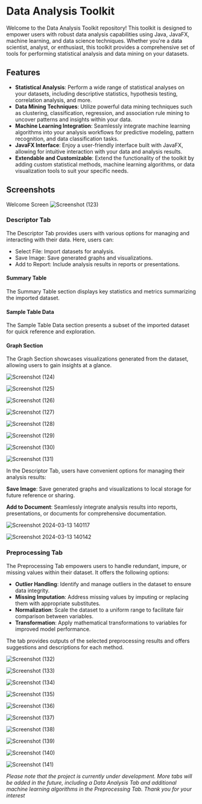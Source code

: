 # Data Analysis Toolkit

Welcome to the Data Analysis Toolkit repository! This toolkit is designed to empower users with robust data analysis capabilities using Java, JavaFX, machine learning, and data science techniques. Whether you're a data scientist, analyst, or enthusiast, this toolkit provides a comprehensive set of tools for performing statistical analysis and data mining on your datasets.

## Features

- **Statistical Analysis**: Perform a wide range of statistical analyses on your datasets, including descriptive statistics, hypothesis testing, correlation analysis, and more.
- **Data Mining Techniques**: Utilize powerful data mining techniques such as clustering, classification, regression, and association rule mining to uncover patterns and insights within your data.
- **Machine Learning Integration**: Seamlessly integrate machine learning algorithms into your analysis workflows for predictive modeling, pattern recognition, and data classification tasks.
- **JavaFX Interface**: Enjoy a user-friendly interface built with JavaFX, allowing for intuitive interaction with your data and analysis results.
- **Extendable and Customizable**: Extend the functionality of the toolkit by adding custom statistical methods, machine learning algorithms, or data visualization tools to suit your specific needs.

## Screenshots
Welcome Screen
![Screenshot (123)](https://github.com/Divyam-Padole/Data-Analysis-Toolkit/assets/104207473/10e6971d-89d7-44e6-acc2-ad557ea0b5a4)



### Descriptor Tab
The Descriptor Tab provides users with various options for managing and interacting with their data. Here, users can:
- Select File: Import datasets for analysis.
- Save Image: Save generated graphs and visualizations.
- Add to Report: Include analysis results in reports or presentations.

#### Summary Table
The Summary Table section displays key statistics and metrics summarizing the imported dataset.

#### Sample Table Data
The Sample Table Data section presents a subset of the imported dataset for quick reference and exploration.

#### Graph Section
The Graph Section showcases visualizations generated from the dataset, allowing users to gain insights at a glance.

![Screenshot (124)](https://github.com/Divyam-Padole/Data-Analysis-Toolkit/assets/104207473/80e3ccd5-cb01-4c00-817d-5947f184182e)


![Screenshot (125)](https://github.com/Divyam-Padole/Data-Analysis-Toolkit/assets/104207473/ea930bec-67b3-43a0-a021-1c6f76316389)


![Screenshot (126)](https://github.com/Divyam-Padole/Data-Analysis-Toolkit/assets/104207473/022a270d-fd81-49b7-a2a9-840e31ee8900)


![Screenshot (127)](https://github.com/Divyam-Padole/Data-Analysis-Toolkit/assets/104207473/c56c1fc2-666b-4037-9421-c2addf458abb)


![Screenshot (128)](https://github.com/Divyam-Padole/Data-Analysis-Toolkit/assets/104207473/814a4d97-7407-4993-995f-ef78ac4276ae)

![Screenshot (129)](https://github.com/Divyam-Padole/Data-Analysis-Toolkit/assets/104207473/96a677d9-99e2-481d-99d2-601277f80db9)


![Screenshot (130)](https://github.com/Divyam-Padole/Data-Analysis-Toolkit/assets/104207473/bec5a243-2025-4922-8aca-5c91644d28b3)


![Screenshot (131)](https://github.com/Divyam-Padole/Data-Analysis-Toolkit/assets/104207473/03b8e568-b5b7-4319-b7bf-afb3ed0c55e5)

In the Descriptor Tab, users have convenient options for managing their analysis results:

**Save Image**: Save generated graphs and visualizations to local storage for future reference or sharing.

**Add to Document**: Seamlessly integrate analysis results into reports, presentations, or documents for comprehensive documentation.

![Screenshot 2024-03-13 140117](https://github.com/Divyam-Padole/Data-Analysis-Toolkit/assets/104207473/cb9973e5-10b5-45b8-8d23-da8d8d0e08de)

![Screenshot 2024-03-13 140142](https://github.com/Divyam-Padole/Data-Analysis-Toolkit/assets/104207473/a201984a-000c-42c5-a087-8da3b812241b)




### Preprocessing Tab
The Preprocessing Tab empowers users to handle redundant, impure, or missing values within their dataset. It offers the following options:

- **Outlier Handling**: Identify and manage outliers in the dataset to ensure data integrity.
- **Missing Imputation**: Address missing values by imputing or replacing them with appropriate substitutes.
- **Normalization**: Scale the dataset to a uniform range to facilitate fair comparison between variables.
- **Transformation**: Apply mathematical transformations to variables for improved model performance.

The tab provides outputs of the selected preprocessing results and offers suggestions and descriptions for each method.

![Screenshot (132)](https://github.com/Divyam-Padole/Data-Analysis-Toolkit/assets/104207473/ea9528bc-37b7-4dfa-b9a0-42cca06547ab)

![Screenshot (133)](https://github.com/Divyam-Padole/Data-Analysis-Toolkit/assets/104207473/0498b0e6-4296-410f-bdcd-e537c4140901)

![Screenshot (134)](https://github.com/Divyam-Padole/Data-Analysis-Toolkit/assets/104207473/df63c0f9-245c-4ffe-9527-9332c258c055)

![Screenshot (135)](https://github.com/Divyam-Padole/Data-Analysis-Toolkit/assets/104207473/8258448e-a95d-4f4f-997a-62060bfdd978)

![Screenshot (136)](https://github.com/Divyam-Padole/Data-Analysis-Toolkit/assets/104207473/172e3c9b-7537-4084-865f-6689f86d52fa)

![Screenshot (137)](https://github.com/Divyam-Padole/Data-Analysis-Toolkit/assets/104207473/cbd5f59a-3c82-494e-80fd-bb23f2c08860)

![Screenshot (138)](https://github.com/Divyam-Padole/Data-Analysis-Toolkit/assets/104207473/67282692-eec5-4a65-a99e-427de3e5075b)

![Screenshot (139)](https://github.com/Divyam-Padole/Data-Analysis-Toolkit/assets/104207473/4232cd03-5fb4-4212-a28d-6594a3e28255)

![Screenshot (140)](https://github.com/Divyam-Padole/Data-Analysis-Toolkit/assets/104207473/8c1b7d8c-c2d6-4c98-93d9-06f2b851f3e0)

![Screenshot (141)](https://github.com/Divyam-Padole/Data-Analysis-Toolkit/assets/104207473/e16169bd-9b51-4ae8-ba6e-fa9a1b7d3753)


*Please note that the project is currently under development. More tabs will be added in the future, including a Data Analysis Tab and additional machine learning algorithms in the Preprocessing Tab. Thank you for your interest*
